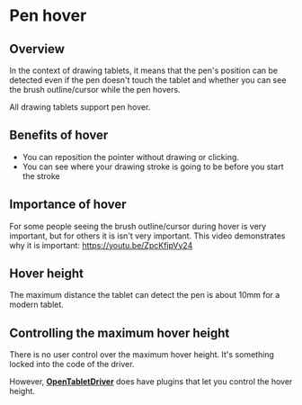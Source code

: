 # Pen hover

## Overview&#x20;

In the context of drawing tablets, it means that the pen's position can be detected even if the pen doesn't touch the tablet and whether you can see the brush outline/cursor while the pen hovers.

All drawing tablets support pen hover.

## Benefits of hover

* You can reposition the pointer without drawing or clicking.
* You can see where your drawing stroke is going to be before you start the stroke

## Importance of hover

For some people seeing the brush outline/cursor during hover is very important, but for others it is isn't very important. This video demonstrates why it is important: [https://youtu.be/ZpcKfipVy24 ](https://youtu.be/ZpcKfipVy24)

## Hover height

The maximum distance the tablet can detect the pen is about 10mm for a modern tablet.

## Controlling the maximum hover height

There is no user control over the maximum hover height. It's something locked into the code of the  driver.

However, [**OpenTabletDriver**](../drivers/opentabletdriver/) does have plugins that let you control the hover height.



